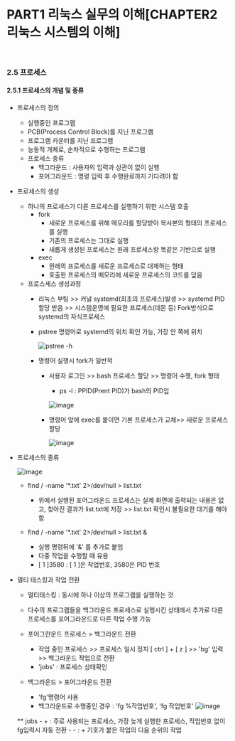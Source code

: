 # PART1 리눅스 실무의 이해[CHAPTER2 리눅스 시스템의 이해]


<br>


### 2.5 프로세스

#### 2.5.1 프로세스의 개념 및 종류
    
- 프로세스의 정의
    - 실행중인 프로그램
    - PCB(Process Control Block)를 지닌 프로그램
    - 프로그램 카운터를 지닌 프로그램
    - 능동적 개체로, 순차적으로 수행하는 프로그램
    - 프로세스 종류
        - 백그라운드 : 사용자의 입력과 상관이 없이 실행
        - 포어그라운드 : 명령 입력 후 수행완료까지 기다려야 함
    
- 프로세스의 생성
    - 하나의 프로세스가 다른 프로세스를 실행하기 위한 시스템 호출
        - fork
            - 새로운 프로세스를 위해 메모리를 할당받아 복사본의 형태의 프로세스를 실행
            - 기존의 프로세스는 그대로 실행
            - 새롭게 생성된 프로세스는 원래 프로세스랑 똑같은 기반으로 실행
        - exec 
            - 원래의 프로세스를 새로운 프로세스로 대체하는 형태  
            - 호출한 프로세스의 메모리에 새로운 프로세스의 코드를 덮음
    - 프로스세스 생성과정
        - 리눅스 부팅 >> 커널 systemd(최초의 프로세스)발생 >> systemd PID 할당 받음 >> 시스템운영에 필요한 프로세스(데몬 등) Fork방식으로 systemd의 자식프로세스 
        - pstree 명령어로 systemd의 위치 확인 가능, 가장 안 쪽에 위치

            ![pstree -h](https://user-images.githubusercontent.com/93310395/234794478-22f61554-2243-4ded-8bc3-95b90a4a09e5.JPG)
        
        - 명령어 실행시 fork가 일반적
            - 사용자 로그인 >> bash 프로세스 할당 >> 명령어 수행, fork 형태
                - ps -l : PPID(Prent PID)가 bash의 PID임 

                ![image](https://user-images.githubusercontent.com/93310395/234794953-db744d07-981a-4d1d-86af-465956b0bca9.png)

            - 명령어 앞에 exec를 붙이면 기본 프로세스가 교체>> 새로운 프로세스 할당

                ![image](https://user-images.githubusercontent.com/93310395/234795520-f82d4df7-f445-4da9-8011-50bed70ee4d9.png)

- 프로세스의 종류

    ![image](https://user-images.githubusercontent.com/93310395/234796269-be6eee67-284d-4fc8-a04d-820682f0acae.png)

    - find / -name '*.txt' 2>/dev/null > list.txt 
        - 위에서 실행된 포어그라운드 프로세스는 실제 화면에 출력되는 내용은 없고, 찾아진 결과가 list.txt에 저장 >> list.txt 확인시 불필요한 대기를 해야함

    -  find / -name '*.txt' 2>/dev/null > list.txt &
        - 실행 명령뒤에 '&' 를 추가로 붙임
        - 다중 작업을 수행할 때 유용
        - [ 1 ]3580 : [ 1 ]은 작업번호, 3580은 PID 번호 
    
- 멀티 태스킹과 작업 전환
    - 멀티태스킹 : 동시에 하나 이상의 프로그램을 실행하는 것
    - 다수의 프로그램들을 백그라운드 프로세스로 실행시킨 상태에서 추가로 다른 프로세스를 포어그라운드로 다른 작업 수행 가능

    - 포어그란운드 프로세스 > 백그라운드 전환
        - 작업 중인 프로세스 >> 프로세스 일시 정지 [ ctrl ] + [ z ] >> 'bg' 입력 >> 백그라운드 작업으로 전환
        - 'jobs' : 프로세스 상태확인
    
    - 백그라운드 > 포어그라운드 전환
        - 'fg'명령어 사용
        - 백그라운드로 수행중인 경우 : 'fg %작업번호', 'fg 작업번호' 
            ![image](https://user-images.githubusercontent.com/93310395/234801062-82d36256-2e30-4caa-b418-0f5ab0fe28ea.png)

    ** jobs
        - + : 주로 사용되는 프로세스, 가장 늦게 실행한 프로세스, 작업번호 없이 fg입력시 자동 전환
        - - : + 기호가 붙은 작업의 다음 순위의 작업
        
        